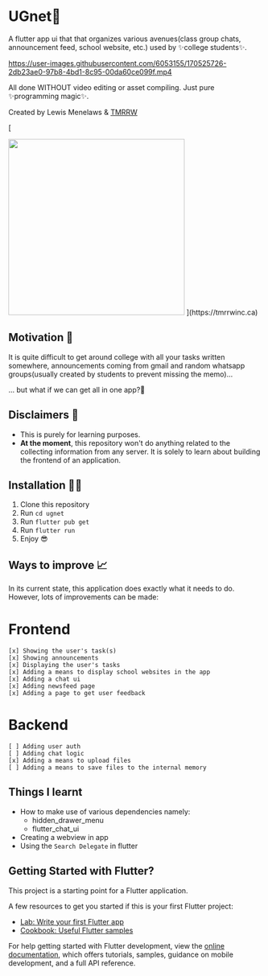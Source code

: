 # UGnet🎥
A flutter app ui that that organizes various avenues(class group chats, announcement feed, school website, etc.) used by ✨college students✨.

https://user-images.githubusercontent.com/6053155/170525726-2db23ae0-97b8-4bd1-8c95-00da60ce099f.mp4

All done WITHOUT video editing or asset compiling. Just pure ✨programming magic✨.

Created by Lewis Menelaws & [TMRRW](https://tmrrwinc.ca)

[<picture>

  <source media="(prefers-color-scheme: dark)" srcset="https://user-images.githubusercontent.com/6053155/170528535-e274dc0b-7972-4b27-af22-637f8c370133.png">
  <source media="(prefers-color-scheme: light)" srcset="https://user-images.githubusercontent.com/6053155/170528582-cb6671e7-5a2f-4bd4-a048-0e6cfa54f0f7.png">
  <img src="https://user-images.githubusercontent.com/6053155/170528582-cb6671e7-5a2f-4bd4-a048-0e6cfa54f0f7.png" width="350">
</picture>](https://tmrrwinc.ca)

## Motivation 🤔

It is quite difficult to get around college with all your tasks written somewhere, announcements coming from gmail and random whatsapp groups(usually created by students to prevent missing the memo)...

... but what if we can get all in one app?🤔

## Disclaimers 🚨

- This is purely for learning purposes.
- **At the moment**, this repository won't do anything related to the collecting information from any server. It is solely to learn about building the frontend of an application. 

## Installation 👩‍💻

1. Clone this repository
2. Run `cd ugnet`
3. Run `flutter pub get`
4. Run `flutter run`
5. Enjoy 😎

## Ways to improve 📈

In its current state, this application does exactly what it needs to do. However, lots of improvements can be made:
  # Frontend

    [x] Showing the user's task(s)
    [x] Showing announcements
    [x] Displaying the user's tasks
    [x] Adding a means to display school websites in the app
    [x] Adding a chat ui
    [x] Adding newsfeed page
    [x] Adding a page to get user feedback
  # Backend

    [ ] Adding user auth
    [ ] Adding chat logic
    [x] Adding a means to upload files
    [ ] Adding a means to save files to the internal memory

## Things I learnt
- How to make use of various dependencies namely:
  * hidden_drawer_menu
  * flutter_chat_ui
- Creating a webview in app
- Using the `Search Delegate` in flutter


## Getting Started with Flutter?

This project is a starting point for a Flutter application.

A few resources to get you started if this is your first Flutter project:

- [Lab: Write your first Flutter app](https://docs.flutter.dev/get-started/codelab)
- [Cookbook: Useful Flutter samples](https://docs.flutter.dev/cookbook)

For help getting started with Flutter development, view the
[online documentation](https://docs.flutter.dev/), which offers tutorials,
samples, guidance on mobile development, and a full API reference.